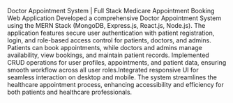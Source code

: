 Doctor Appointment System | Full Stack Medicare Appointment Booking Web Application
Developed a comprehensive Doctor Appointment System using the MERN Stack (MongoDB, Express.js, React.js, Node.js). The application features secure user authentication with patient registration, login, and role-based access control for patients, doctors, and admins. Patients can book appointments, while doctors and admins manage availability, view bookings, and maintain patient records. Implemented CRUD operations for user profiles, appointments, and patient data, ensuring smooth workflow across all user roles.Integrated responsive UI for seamless interaction on desktop and mobile. The system streamlines the healthcare appointment process, enhancing accessibility and efficiency for both patients and healthcare professionals.
